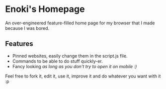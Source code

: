 # Enoki's Homepage

An over-engineered feature-filled home page for my browser that I made because I
was bored.

## Features

- Pinned websites, easily change them in the script.js file.
- Commands to be able to do stuff quickly-er.
- Fancy looking *as long as you don't try to open it on mobile :)*

Feel free to fork it, edit it, use it, improve it and do whatever you want with
it :p
